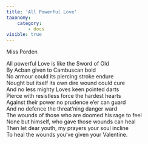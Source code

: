 ```yaml
---
title: 'All Powerful Love'
taxonomy:
    category:
        - docs
visible: true
---
```


<div class="author">Miss Porden</div>

All powerful Love is like the Sword of Old  
By Acban given to Cambuscan bold  
No armour could its piercing stroke endure  
Nought but itself its own dire wound could cure  
And no less mighty Loves keen pointed darts  
Pierce with resistless force the hardest hearts  
Against their power no prudence e’er can guard  
And no defence the threat’ning danger ward  
The wounds of those who are doomed his rage to feel  
None but himself, who gave those wounds can heal  
Then let dear youth, my prayers your soul incline  
To heal the wounds you’ve given your Valentine.